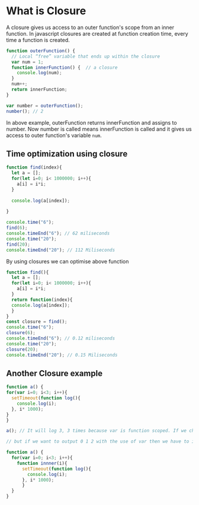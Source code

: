 # What is Closure

A closure gives us access to an outer function's scope from an inner function. In javascript closures are created at function creation time, every time a function is created.

```js
function outerFunction() {
  // Local “free” variable that ends up within the closure
  var num = 1;
  function innerFunction() {  // a closure
    console.log(num);
  }
  num++;
  return innerFunction;
}

var number = outerFunction();
number(); // 2
```

In above example, outerFunction returns innerFunction and assigns to number. Now number is called means innerFunction is called and it gives us access to outer function's variable `num`.

## Time optimization using closure

```js
function find(index){
  let a = [];
  for(let i=0; i< 1000000; i++){
    a[i] = i*i;
  }
  
  console.log(a[index]);
  
}

console.time("6"); 
find(6); 
console.timeEnd("6"); // 62 miliseconds
console.time("20");
find(20);
console.timeEnd("20"); // 112 Miliseconds

```

By using closures we can optimise above function

```js
function find(){
  let a = [];
  for(let i=0; i< 1000000; i++){
    a[i] = i*i;
  }
  return function(index){
  console.log(a[index]);
  } 
}
const closure = find();
console.time("6"); 
closure(6); 
console.timeEnd("6"); // 0.12 miliseconds
console.time("20");
closure(20);
console.timeEnd("20"); // 0.15 Miliseconds
```

## Another Closure example

```js
function a() {
for(var i=0; i<3; i++){
  setTimeout(function log(){
    console.log(i);
  }, i* 1000);
}
}

a(); // It will log 3, 3 times because var is function scoped. If we change var with let then it will return 0 1 2.

// but if we want to output 0 1 2 with the use of var then we have to implement closure

function a() {
  for(var i=0; i<3; i++){
    function innner(i){
      setTimeout(function log(){
        console.log(i);
      }, i* 1000);
      }
  }
}

```
